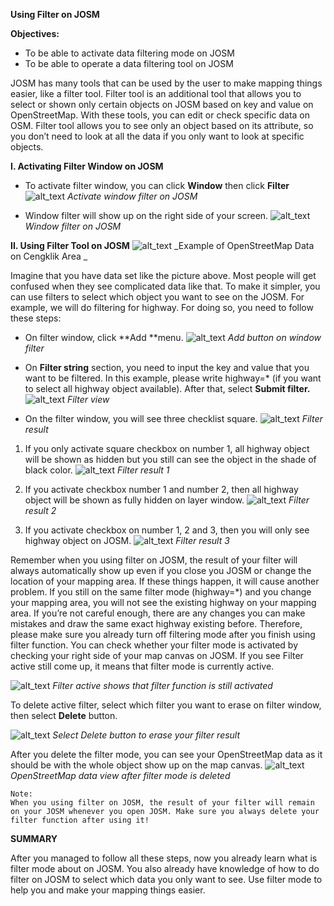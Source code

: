 **Using Filter on JOSM**


 **Objectives:**
*   To be able to activate data filtering mode on JOSM
*   To be able to operate a data filtering tool on JOSM

JOSM has many tools that can be used by the user to make mapping things easier, like a filter tool. Filter tool is an additional tool that allows you to select or shown only certain objects on JOSM based on key and value on OpenStreetMap. With these tools, you can edit or check specific data on OSM. Filter tool allows you to see only an object based on its attribute, so you don’t need to look at all the data if you only want to look at specific objects. 

  

**I. Activating Filter Window on JOSM**
*   To activate filter window, you can click **Window** then click **Filter**
![alt_text](images/0701_Mengaktifan_jendela_filter_pada_JOSM.png "image_tooltip")
_Activate window filter on JOSM_

*   Window filter will show up on the right side of your screen.
![alt_text](images/0702_Jendela_filter_pada_JOSM.png "image_tooltip")
_Window filter on JOSM_

**II. Using Filter Tool on JOSM**
![alt_text](images/0703_Contoh_data_OpenStreetMap_di_Daerah_Cengklik.png "image_tooltip")
_Example of OpenStreetMap Data on Cengklik Area _

Imagine that you have data set like the picture above. Most people will get confused when they see complicated data like that. To make it simpler, you can use filters to select which object you want to see on the JOSM. For example, we will do filtering for highway. For doing so, you need to follow these steps:

*   On filter window, click **Add **menu. 
![alt_text](images/0704_Tombol_Add_di_jendela_filter.png "image_tooltip")
_Add button on window filter_

*   On **Filter string** section, you need to input the key and value that you want to be filtered. In this example, please write highway=* (if you want to select all highway object available). After that, select **Submit filter.** 
![alt_text](images/0705_Tampilan_filter.png "image_tooltip")
_Filter view_

*   On the filter window, you will see three checklist square.
![alt_text](images/0706_Hasil_filter.png "image_tooltip")
_Filter result_

1. If you only activate square checkbox on number 1, all highway object will be shown as hidden but you still can see the object in the shade of black color. 
![alt_text](images/0707_Hasil_filter_1.png "image_tooltip")
_Filter result 1_

2. If you activate checkbox number 1 and number 2, then all highway object will be shown as fully hidden on layer window.
![alt_text](images/0708_Hasil_filter_2.png "image_tooltip")
_Filter result 2_

3. If you activate checkbox on number 1, 2 and 3, then you will only see highway object on JOSM.
![alt_text](images/0709_Hasil_filter_3.png "image_tooltip")
_Filter result 3_


Remember when you using filter on JOSM, the result of your filter will always automatically show up even if you close you JOSM or change the location of your mapping area. If these things happen, it will cause another problem. If you still on the same filter mode (highway=*) and you change your mapping area, you will not see the existing highway on your mapping area. If you’re not careful enough, there are any changes you can make mistakes and draw the same exact highway existing before. Therefore, please make sure you already turn off filtering mode after you finish using filter function. You can check whether your filter mode is activated by checking your right side of your map canvas on JOSM. If you see Filter active still come up, it means that filter mode is currently active.

![alt_text](images/0710_Filter_active_yang_menandakan_fungsi_filter_masih_aktif_pada_JOSM.png "image_tooltip")
_Filter active shows that filter function is still activated_

To delete active filter, select which filter you want to erase on filter window, then select **Delete** button. 

![alt_text](images/0711_Pilih_tombol_Delete_untuk_menghapus_hasil_filter.png "image_tooltip")
_Select Delete button to erase your filter result_

After you delete the filter mode, you can see your OpenStreetMap data as it should be with the whole object show up on the map canvas. 
![alt_text](images/0712_Tampilan_Data_OpenStreetMap_setelah_fungsi_filter_dihapus.png "image_tooltip")
_OpenStreetMap data view after filter mode is deleted_


```
Note:
When you using filter on JOSM, the result of your filter will remain on your JOSM whenever you open JOSM. Make sure you always delete your filter function after using it!
```


**SUMMARY**

After you managed to follow all these steps, now you already learn what is filter mode about on JOSM. You also already have knowledge of how to do filter on JOSM to select which data you only want to see. Use filter mode to help you and make your mapping things easier. 

